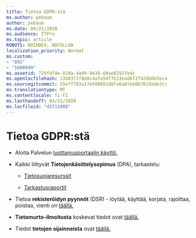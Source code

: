 ```yaml
---
title: Tietoa GDPR:stä
ms.author: pebaum
author: pebaum
ms.date: 04/21/2020
ms.audience: ITPro
ms.topic: article
ROBOTS: NOINDEX, NOFOLLOW
localization_priority: Normal
ms.custom:
- "891"
- "1600049"
ms.assetid: 729fdf4e-810a-4a99-9438-60ae8291fe4c
ms.openlocfilehash: 13b8371f8e8c4afa54f7b33eadbf2f42db6b5eca
ms.sourcegitcommit: 55eff703a17e500681d8fa6a87eb067019ade3cc
ms.translationtype: MT
ms.contentlocale: fi-FI
ms.lasthandoff: 04/22/2020
ms.locfileid: "43711088"
---
```

# <a name="information-about-gdpr"></a>Tietoa GDPR:stä

- Aloita Palvelun [luottamusportaalin käyttö.](https://servicetrust.microsoft.com/ViewPage/GDPRGetStarted)

- Kaikki liittyvät **Tietojenkäsittelysopimus** (DPA), tarkastelu:

  - [Tietosuojaresurssit](https://servicetrust.microsoft.com/ViewPage/TrustDocuments)

  - [Tarkastusraportit](https://servicetrust.microsoft.com/ViewPage/MSComplianceGuide)

- Tietoa **rekisteröidyn pyynnöt** (DSR) - löytää, käyttää, korjata, rajoittaa, poistaa, vienti on [täällä.](https://docs.microsoft.com/microsoft-365/compliance/gdpr-dsr-office365)

- **Tietomurto-ilmoitusta** koskevat tiedot ovat [täällä.](https://servicetrust.microsoft.com/ViewPage/GDPRBreach)

- Tiedot **tietojen sijainneista** ovat [täällä.](https://products.office.com/where-is-your-data-located?ms.officeurl=datamaps&amp;geo=All#All)
